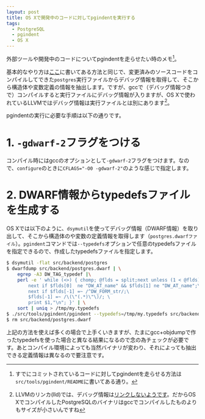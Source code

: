 ```yaml
---
layout: post
title: OS Xで開発中のコードに対してpgindentを実行する
tags:
  - PostgreSQL
  - pgindent
  - OS X
---
```


外部ツールや開発中のコードについてpgindentを走らせたい時のメモ[^pgindent]。

[^pgindent]:すでにコミットされているコードに対してpgindentを走らせる方法は`src/tools/pgindent/README`に書いてある通り。

基本的なやり方は[ここ](https://wiki.postgresql.org/wiki/Running_pgindent_on_non-core_code_or_development_code)に書いてある方法と同じで、変更済みのソースコードをコンパイルしてできた`postgres`実行ファイルからデバッグ情報を取得して、そこから構造体や変数定義の情報を抽出します。ですが、gccで（デバッグ情報つきで）コンパイルすると実行ファイルにデバッグ情報が入りますが、OS Xで使われているLLVMではデバッグ情報は実行ファイルとは別にあります[^linker]。

[^linker]: LLVMのリンカ(lld)では、デバッグ情報は[リンクしないようです](https://stackoverflow.com/questions/10044697/where-how-does-apples-gcc-store-dwarf-inside-an-executable)。だからOS XでコンパイルしたPostgreSQLのバイナリはgccでコンパイルしたものよりもサイズが小さいんですね

pgindentの実行に必要な手順は以下の通りです。

# 1. `-gdwarf-2`フラグをつける

コンパイル時にはgccのオプションとして`-gdwarf-2`フラグをつけます。なので、`configure`のときに`CFLAGS="-O0 -gdwarf-2"`のような感じで指定します。

# 2. DWARF情報からtypedefsファイルを生成する

OS Xでは以下のように、`dsymutil`を使ってデバッグ情報（DWARF情報）を取り出して、そこから構造体のや変数の定義情報を取得します（`postgres.dwarfファイル`）。`pgindent`コマンドでは`--typedefs`オプションで任意のtypedefsファイルを指定できるので、作成したtypedefsファイルを指定します。

```bash
$ dsymutil -flat src/backend/postgres
$ dwarfdump src/backend/postgres.dwarf | \
    egrep -A3 DW_TAG_typedef |\
    perl -e ' while (<>) { chomp; @flds = split;next unless (1 < @flds);\
		next if $flds[0]  ne "DW_AT_name" && $flds[1] ne "DW_AT_name";\
		next if $flds[-1] =~ /^DW_FORM_str/;\
		$flds[-1] =~ /\(\"(.*)\"\)/; \
		print $1,"\n"; }' | \
    sort | uniq > /tmp/my.typedefs
$ ./src/tools/pgindent/pgindent --typedefs=/tmp/my.typedefs src/backend/access/heap/heapam.c
$ rm src/backend/postgres.dwarf
```

上記の方法を使えば多くの場合で上手くいきますが、たまにgcc+objdumpで作ったtypedefsを使った場合と異なる結果になるので念の為チェックが必要です。あとコンパイル環境によっても当然バイナリが変わり、それによっても抽出できる定義情報は異なるので要注意です。
